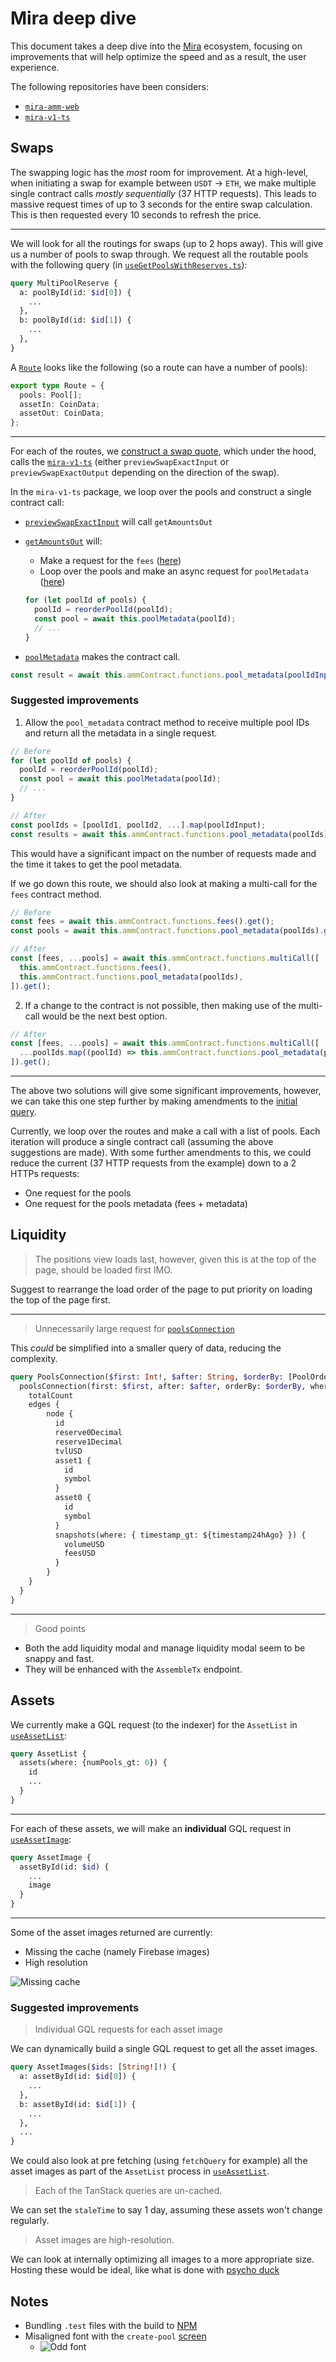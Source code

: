 # Mira deep dive

This document takes a deep dive into the [Mira](https://mira.ly/) ecosystem, focusing on improvements that will help optimize the speed and as a result, the user experience.

The following repositories have been considers:
  - [`mira-amm-web`](https://github.com/mira-amm/mira-amm-web)
  - [`mira-v1-ts`](https://github.com/mira-amm/mira-v1-ts)

## Swaps

The swapping logic has the _most_ room for improvement. At a high-level, when initiating a swap for example between `USDT` -> `ETH`, we make multiple single contract calls *mostly sequentially* (37 HTTP requests). This leads to massive request times of up to 3 seconds for the entire swap calculation. This is then requested every 10 seconds to refresh the price.

---

We will look for all the routings for swaps (up to 2 hops away). This will give us a number of pools to swap through. We request all the routable pools with the following query (in [`useGetPoolsWithReserves.ts`](https://github.com/mira-amm/mira-amm-web/blob/8c1cd8cf198fdd7c39ef56c3702d02a6342c2f89/src/hooks/useGetPoolsWithReserve.ts)):

```graphql
query MultiPoolReserve {
  a: poolById(id: $id[0]) {
    ...
  },
  b: poolById(id: $id[1]) {
    ...
  },
}
```

A [`Route`](https://github.com/mira-amm/mira-amm-web/blob/8c1cd8cf198fdd7c39ef56c3702d02a6342c2f89/src/hooks/useGetPoolsWithReserve.ts#L13-L17) looks like the following (so a route can have a number of pools):

```ts
export type Route = {
  pools: Pool[];
  assetIn: CoinData;
  assetOut: CoinData;
};
```

---

For each of the routes, we [construct a swap quote](https://github.com/mira-amm/mira-amm-web/blob/8c1cd8cf198fdd7c39ef56c3702d02a6342c2f89/src/hooks/useSwapRouter.ts#L86), which under the hood, calls the [`mira-v1-ts`](https://github.com/mira-amm/mira-amm-web/blob/8c1cd8cf198fdd7c39ef56c3702d02a6342c2f89/src/hooks/useSwapRouter.ts#L35-L58) (either `previewSwapExactInput` or `previewSwapExactOutput` depending on the direction of the swap).

In the `mira-v1-ts` package, we loop over the pools and construct a single contract call:

- [`previewSwapExactInput`](https://github.com/mira-amm/mira-v1-ts/blob/eae0d9c69785e804b827c4634cbd61f0119eca17/src/sdk/readonly_mira_amm.ts#L206-L213) will call `getAmountsOut`

- [`getAmountsOut`](https://github.com/mira-amm/mira-v1-ts/blob/eae0d9c69785e804b827c4634cbd61f0119eca17/src/sdk/readonly_mira_amm.ts#L144-L173) will:

  - Make a request for the `fees` ([here](https://github.com/mira-amm/mira-v1-ts/blob/eae0d9c69785e804b827c4634cbd61f0119eca17/src/sdk/readonly_mira_amm.ts#L153))
  - Loop over the pools and make an async request for `poolMetadata` ([here](https://github.com/mira-amm/mira-v1-ts/blob/eae0d9c69785e804b827c4634cbd61f0119eca17/src/sdk/readonly_mira_amm.ts#L158-L171))

  ```ts
  for (let poolId of pools) {
    poolId = reorderPoolId(poolId);
    const pool = await this.poolMetadata(poolId);
    // ...
  }
  ```

- [`poolMetadata`](https://github.com/mira-amm/mira-v1-ts/blob/eae0d9c69785e804b827c4634cbd61f0119eca17/src/sdk/readonly_mira_amm.ts#L34-L49) makes the contract call.

```ts
const result = await this.ammContract.functions.pool_metadata(poolIdInput(poolId)).get();
```

### Suggested improvements

1. Allow the `pool_metadata` contract method to receive multiple pool IDs and return all the metadata in a single request.

```ts
// Before
for (let poolId of pools) {
  poolId = reorderPoolId(poolId);
  const pool = await this.poolMetadata(poolId);
  // ...
}

// After
const poolIds = [poolId1, poolId2, ...].map(poolIdInput);
const results = await this.ammContract.functions.pool_metadata(poolIds).get();
```

This would have a significant impact on the number of requests made and the time it takes to get the pool metadata.

If we go down this route, we should also look at making a multi-call for the `fees` contract method.

```ts
// Before
const fees = await this.ammContract.functions.fees().get();
const pools = await this.ammContract.functions.pool_metadata(poolIds).get();

// After
const [fees, ...pools] = await this.ammContract.functions.multiCall([
  this.ammContract.functions.fees(),
  this.ammContract.functions.pool_metadata(poolIds),
]).get();
```

2. If a change to the contract is not possible, then making use of the multi-call would be the next best option.

```ts
// After
const [fees, ...pools] = await this.ammContract.functions.multiCall([
  ...poolIds.map((poolId) => this.ammContract.functions.pool_metadata(poolId)),
]).get();
```

---

The above two solutions will give some significant improvements, however, we can take this one step further by making amendments to the [initial query](https://github.com/mira-amm/mira-amm-web/blob/8c1cd8cf198fdd7c39ef56c3702d02a6342c2f89/src/hooks/useSwapRouter.ts#L82-L96).

Currently, we loop over the routes and make a call with a list of pools. Each iteration will produce a single contract call (assuming the above suggestions are made). With some further amendments to this, we could reduce the current (37 HTTP requests from the example) down to a 2 HTTPs requests:

- One request for the pools
- One request for the pools metadata (fees + metadata)

## Liquidity

> The positions view loads last, however, given this is at the top of the page, should be loaded first IMO.

Suggest to rearrange the load order of the page to put priority on loading the top of the page first.

---

> Unnecessarily large request for [`poolsConnection`](https://github.com/mira-amm/mira-amm-web/blob/e5905c74565b8af0a9f9b141c51c093ec50a2fe6/src/hooks/usePoolsData.ts#L59-L108)

This _could_ be simplified into a smaller query of data, reducing the complexity.

```graphql
query PoolsConnection($first: Int!, $after: String, $orderBy: [PoolOrderByInput!]!, $poolWhereInput: PoolWhereInput) {
  poolsConnection(first: $first, after: $after, orderBy: $orderBy, where: $poolWhereInput ) {
    totalCount
    edges {
        node {
          id
          reserve0Decimal
          reserve1Decimal
          tvlUSD
          asset1 {
            id
            symbol
          }
          asset0 {
            id
            symbol
          }
          snapshots(where: { timestamp_gt: ${timestamp24hAgo} }) {
            volumeUSD
            feesUSD
          }
        }
    }
  }
}
```

---

> Good points

- Both the add liquidity modal and manage liquidity modal seem to be snappy and fast.
- They will be enhanced with the `AssembleTx` endpoint.

## Assets

We currently make a GQL request (to the indexer) for the `AssetList` in [`useAssetList`](https://github.com/mira-amm/mira-amm-web/blob/e5905c74565b8af0a9f9b141c51c093ec50a2fe6/src/hooks/useAssetList.ts):

```graphql
query AssetList {
  assets(where: {numPools_gt: 0}) {
    id
    ...
  }
}
```

---

For each of these assets, we will make an <b>individual</b> GQL request in [`useAssetImage`](https://github.com/mira-amm/mira-amm-web/blob/e5905c74565b8af0a9f9b141c51c093ec50a2fe6/src/hooks/useAssetImage.ts#L7):

```graphql
query AssetImage {
  assetById(id: $id) {
    ...
    image
  }
}
```

---

Some of the asset images returned are currently:

- Missing the cache (namely Firebase images)
- High resolution

![Missing cache](./assets/firebase-cache-miss.png)

### Suggested improvements

> Individual GQL requests for each asset image

We can dynamically build a single GQL request to get all the asset images.

```graphql
query AssetImages($ids: [String!]!) {
  a: assetById(id: $id[0]) {
    ...
  },
  b: assetById(id: $id[1]) {
    ...
  },
  ...
}
```

We could also look at pre fetching (using `fetchQuery` for example) all the asset images as part of the `AssetList` process in [`useAssetList`](https://github.com/mira-amm/mira-amm-web/blob/e5905c74565b8af0a9f9b141c51c093ec50a2fe6/src/hooks/useAssetList.ts).

> Each of the TanStack queries are un-cached.

We can set the `staleTime` to say 1 day, assuming these assets won't change regularly.

> Asset images are high-resolution.

We can look at internally optimizing all images to a more appropriate size. Hosting these would be ideal, like what is done with [psycho duck](https://mira-dex-resources.s3.us-east-1.amazonaws.com/icons/psycho-icon.png)

## Notes

- Bundling `.test` files with the build to [NPM](https://www.npmjs.com/package/mira-v1-ts)
- Misaligned font with the `create-pool` [screen](https://mira.ly/liquidity/create-pool/)
  - ![Odd font](./assets/create-pool-font-misaligned.png)
